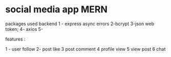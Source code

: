 # social media app MERN

packages used 
backend
1 - express async errors
2-bcrypt
3-json web token;
4- axios
5-





features :

1 - user follow
2- post like
3 post comment 
4 profile view
5  view post 
6 chat 